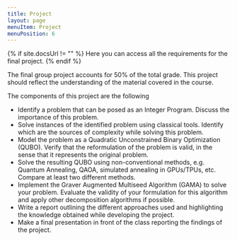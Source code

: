 ```yaml
---
title: Project
layout: page
menuItem: Project
menuPosition: 6
---
```

{% if site.docsUrl != "" %}
Here you can access all the requirements for the final project.
{% endif %}

The final group project accounts for 50% of the total grade.
This project should reflect the understanding of the material covered in the course.

The components of this project are the following
- Identify a problem that can be posed as an Integer Program. Discuss the importance of this problem.
- Solve instances of the identified problem using classical tools. Identify which are the sources of complexity while solving this problem.
- Model the problem as a Quadratic Unconstrained Binary Optimization (QUBO). Verify that the reformulation of the problem is valid, in the sense that it represents the original problem.
- Solve the resulting QUBO using non-conventional methods, e.g. Quantum Annealing, QAOA, simulated annealing in GPUs/TPUs, etc. Compare at least two different methods.
- Implement the Graver Augmented Multiseed Algorithm (GAMA) to solve your problem. Evaluate the validity of your formulation for this algorithm and apply other decomposition algorithms if possible.
- Write a report outlining the different approaches used and highlighting the knowledge obtained while developing the project.
- Make a final presentation in front of the class reporting the findings of the project.
